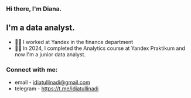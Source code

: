 ### Hi there, I'm Diana.

## I'm a data analyst.
- 👩‍💻 I worked at Yandex in the finance department
- 👩‍🎓 In 2024, I completed the Analytics course at Yandex Praktikum and now I'm a junior data analyst.


### Connect with me:
- email - idiatullinadi@gmail.com
- telegram - https://t.me/idiatullinadi

<br />

